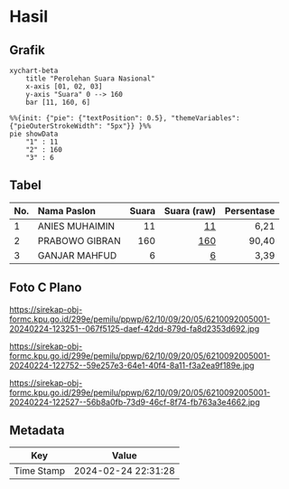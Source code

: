 # Hasil

## Grafik

```mermaid
xychart-beta
    title "Perolehan Suara Nasional"
    x-axis [01, 02, 03]
    y-axis "Suara" 0 --> 160
    bar [11, 160, 6]
```

```mermaid
%%{init: {"pie": {"textPosition": 0.5}, "themeVariables": {"pieOuterStrokeWidth": "5px"}} }%%
pie showData
    "1" : 11
    "2" : 160
    "3" : 6
```

## Tabel

| No. | Nama Paslon    | Suara | Suara (raw) | Persentase |
|:--- |:-------------- | -----:| -----------:| ----------:|
| 1   | ANIES MUHAIMIN | 11    | [11][p-1]   | 6,21       |
| 2   | PRABOWO GIBRAN | 160   | [160][p-2]  | 90,40      |
| 3   | GANJAR MAHFUD  | 6     | [6][p-3]    | 3,39       |


[p-1]: https://github.com/gigit-pemilu/pemilu-2024/blob/main/pilpres/hitung-suara/sub/62-kalimantan-tengah/sub/10-gunung-mas/sub/09-miri-manasa/sub/2005-rangan-hiran/sub/001-tps/sub/paslon-1.txt
[p-2]: https://github.com/gigit-pemilu/pemilu-2024/blob/main/pilpres/hitung-suara/sub/62-kalimantan-tengah/sub/10-gunung-mas/sub/09-miri-manasa/sub/2005-rangan-hiran/sub/001-tps/sub/paslon-2.txt
[p-3]: https://github.com/gigit-pemilu/pemilu-2024/blob/main/pilpres/hitung-suara/sub/62-kalimantan-tengah/sub/10-gunung-mas/sub/09-miri-manasa/sub/2005-rangan-hiran/sub/001-tps/sub/paslon-3.txt

## Foto C Plano

https://sirekap-obj-formc.kpu.go.id/299e/pemilu/ppwp/62/10/09/20/05/6210092005001-20240224-123251--067f5125-daef-42dd-879d-fa8d2353d692.jpg

https://sirekap-obj-formc.kpu.go.id/299e/pemilu/ppwp/62/10/09/20/05/6210092005001-20240224-122752--59e257e3-64e1-40f4-8a11-f3a2ea9f189e.jpg

https://sirekap-obj-formc.kpu.go.id/299e/pemilu/ppwp/62/10/09/20/05/6210092005001-20240224-122527--56b8a0fb-73d9-46cf-8f74-fb763a3e4662.jpg


## Metadata

| Key        | Value               |
| ---------- | ------------------- |
| Time Stamp | 2024-02-24 22:31:28 |



